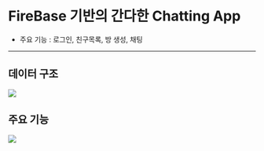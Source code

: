 # FireBase 기반의 간다한 Chatting App
  - 주요 기능 : 로그인, 친구목록, 방 생성, 채팅

---

## 데이터 구조

![](https://github.com/Lee-KyungSeok/FirebaseChat/blob/master/DataStructure.png)

## 주요 기능

![](https://github.com/Lee-KyungSeok/FirebaseChat/blob/master/function.png)
